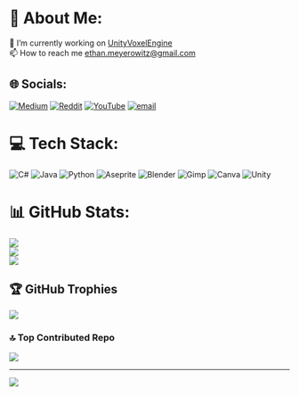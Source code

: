 # 💫 About Me:
🔭 I’m currently working on [UnityVoxelEngine](https://github.com/BloodyFish/UnityVoxelEngine)<br>📫 How to reach me ethan.meyerowitz@gmail.com


## 🌐 Socials:
[![Medium](https://img.shields.io/badge/Medium-12100E?logo=medium&logoColor=white)](https://medium.com/@@ethan.meyerowitz) [![Reddit](https://img.shields.io/badge/Reddit-%23FF4500.svg?logo=Reddit&logoColor=white)](https://reddit.com/user/u/Bl00dyFish) [![YouTube](https://img.shields.io/badge/YouTube-%23FF0000.svg?logo=YouTube&logoColor=white)](https://youtube.com/@@bl00dyfish47) [![email](https://img.shields.io/badge/Email-D14836?logo=gmail&logoColor=white)](mailto:ethan.meyerowitz@gmail.com) 

# 💻 Tech Stack:
![C#](https://img.shields.io/badge/c%23-%23239120.svg?style=for-the-badge&logo=csharp&logoColor=white) ![Java](https://img.shields.io/badge/java-%23ED8B00.svg?style=for-the-badge&logo=openjdk&logoColor=white) ![Python](https://img.shields.io/badge/python-3670A0?style=for-the-badge&logo=python&logoColor=ffdd54) ![Aseprite](https://img.shields.io/badge/Aseprite-FFFFFF?style=for-the-badge&logo=Aseprite&logoColor=#7D929E) ![Blender](https://img.shields.io/badge/blender-%23F5792A.svg?style=for-the-badge&logo=blender&logoColor=white) ![Gimp](https://img.shields.io/badge/Gimp-657D8B?style=for-the-badge&logo=gimp&logoColor=FFFFFF) ![Canva](https://img.shields.io/badge/Canva-%2300C4CC.svg?style=for-the-badge&logo=Canva&logoColor=white) ![Unity](https://img.shields.io/badge/unity-%23000000.svg?style=for-the-badge&logo=unity&logoColor=white)
# 📊 GitHub Stats:
![](https://github-readme-stats.vercel.app/api?username=BloodyFish&theme=github_dark&hide_border=true&include_all_commits=true&count_private=true)<br/>
![](https://nirzak-streak-stats.vercel.app/?user=BloodyFish&theme=github_dark&hide_border=true)<br/>
![](https://github-readme-stats.vercel.app/api/top-langs/?username=BloodyFish&theme=github_dark&hide_border=true&include_all_commits=true&count_private=true&layout=compact)

## 🏆 GitHub Trophies
![](https://github-profile-trophy.vercel.app/?username=BloodyFish&theme=github_dark&no-frame=true&no-bg=true&margin-w=4)

### 🔝 Top Contributed Repo
![](https://github-contributor-stats.vercel.app/api?username=BloodyFish&limit=5&theme=github_dark&combine_all_yearly_contributions=true)

---
[![](https://visitcount.itsvg.in/api?id=BloodyFish&icon=4&color=12)](https://visitcount.itsvg.in)

<!-- Proudly created with GPRM ( https://gprm.itsvg.in ) -->

